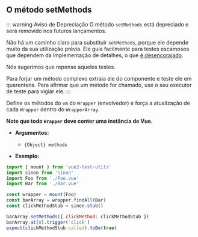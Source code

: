 ## O método setMethods

::: warning Aviso de Depreciação
O método `setMethods` está depreciado e será removido nos futuros lançamentos.

Não há um caminho claro para substituir `setMethods`, porque ele depende muito da sua utilização prévia. Ele guia facilmente para testes escamosos que dependem da implementação de detalhes, o que [é desencorajado](https://github.com/vuejs/rfcs/blob/668866fa71d70322f6a7689e88554ab27d349f9c/active-rfcs/0000-vtu-api.md#setmethods).

Nós sugerimos que repense aqueles testes.

Para forjar um método complexo extraia ele do componente e teste ele em quarentena. Para afirmar que um método for chamado, use o seu executor de teste para vigiar ele.
:::

Define os métodos do `vm` do `Wrapper` (envolvedor) e força a atualização de cada `Wrapper` dentro do `WrapperArray`.

**Note que todo `Wrapper` deve conter uma instância de Vue.**

- **Argumentos:**

  - `{Object} methods`

- **Exemplo:**

```js
import { mount } from 'vue2-test-utils'
import sinon from 'sinon'
import Foo from './Foo.vue'
import Bar from './Bar.vue'

const wrapper = mount(Foo)
const barArray = wrapper.findAll(Bar)
const clickMethodStub = sinon.stub()

barArray.setMethods({ clickMethod: clickMethodStub })
barArray.at(0).trigger('click')
expect(clickMethodStub.called).toBe(true)
```
